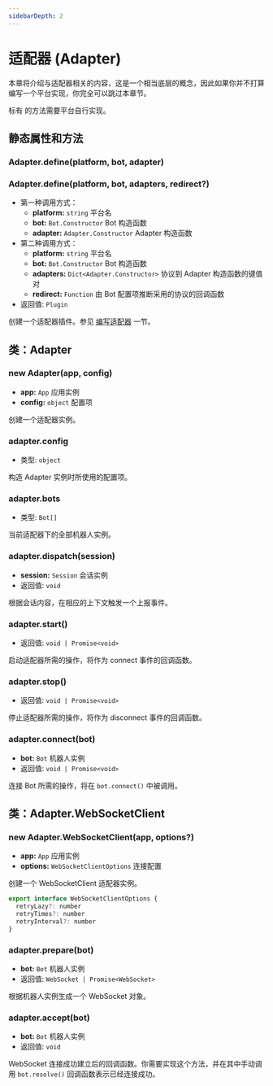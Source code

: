 ```yaml
---
sidebarDepth: 2
---
```


# 适配器 (Adapter)

本章将介绍与适配器相关的内容，这是一个相当底层的概念，因此如果你并不打算编写一个平台实现，你完全可以跳过本章节。

标有 <Badge text="abstract" vertical="baseline"/> 的方法需要平台自行实现。

## 静态属性和方法

### Adapter.define(platform, bot, adapter)
### Adapter.define(platform, bot, adapters, redirect?)

- 第一种调用方式：
  - **platform:** `string` 平台名
  - **bot:** `Bot.Constructor` Bot 构造函数
  - **adapter:** `Adapter.Constructor` Adapter 构造函数
- 第二种调用方式：
  - **platform:** `string` 平台名
  - **bot:** `Bot.Constructor` Bot 构造函数
  - **adapters:** `Dict<Adapter.Constructor>` 协议到 Adapter 构造函数的键值对
  - **redirect:** `Function` 由 Bot 配置项推断采用的协议的回调函数
- 返回值: `Plugin`

创建一个适配器插件。参见 [编写适配器](../../guide/adapter.md) 一节。

## 类：Adapter

### new Adapter(app, config)

- **app:** `App` 应用实例
- **config:** `object` 配置项

创建一个适配器实例。

### adapter.config

- 类型: `object`

构造 Adapter 实例时所使用的配置项。

### adapter.bots

- 类型: `Bot[]`

当前适配器下的全部机器人实例。

### adapter.dispatch(session)

- **session:** `Session` 会话实例
- 返回值: `void`

根据会话内容，在相应的上下文触发一个上报事件。

### adapter.start() <Badge text="abstract"/>

- 返回值: `void | Promise<void>`

启动适配器所需的操作，将作为 connect 事件的回调函数。

### adapter.stop() <Badge text="abstract"/>

- 返回值: `void | Promise<void>`

停止适配器所需的操作，将作为 disconnect 事件的回调函数。

### adapter.connect(bot) <Badge text="abstract"/>

- **bot:** `Bot` 机器人实例
- 返回值: `void | Promise<void>`

连接 Bot 所需的操作，将在 `bot.connect()` 中被调用。

## 类：Adapter.WebSocketClient

### new Adapter.WebSocketClient(app, options?)

- **app:** `App` 应用实例
- **options:** `WebSocketClientOptions` 连接配置

创建一个 WebSocketClient 适配器实例。

```js
export interface WebSocketClientOptions {
  retryLazy?: number
  retryTimes?: number
  retryInterval?: number
}
```

### adapter.prepare(bot) <Badge text="abstract"/>

- **bot:** `Bot` 机器人实例
- 返回值: `WebSocket | Promise<WebSocket>`

根据机器人实例生成一个 WebSocket 对象。

### adapter.accept(bot) <Badge text="abstract"/>

- **bot:** `Bot` 机器人实例
- 返回值: `void`

WebSocket 连接成功建立后的回调函数。你需要实现这个方法，并在其中手动调用 `bot.resolve()` 回调函数表示已经连接成功。

